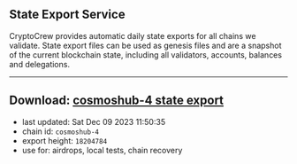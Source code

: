 ## State Export Service
CryptoCrew provides automatic daily state exports for all chains we validate. State export files can be used as genesis files and are a snapshot of the current blockchain state, including all validators, accounts, balances and delegations.

---
**Download: [cosmoshub-4 state export](https://dl.ccvalidators.com/SERVICE/cosmoshub/cosmoshub-4_export_18204784.json)**
---

- last updated: Sat Dec 09 2023 11:50:35
- chain id: `cosmoshub-4`
- export height: `18204784`
- use for: airdrops, local tests, chain recovery
